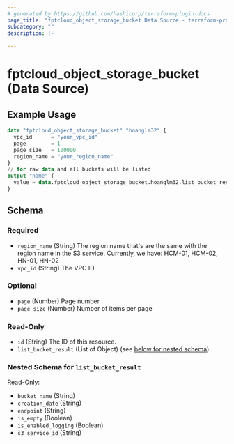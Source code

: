 ```yaml
---
# generated by https://github.com/hashicorp/terraform-plugin-docs
page_title: "fptcloud_object_storage_bucket Data Source - terraform-provider-fptcloud"
subcategory: ""
description: |-
  
---
```


# fptcloud_object_storage_bucket (Data Source)



## Example Usage

```terraform
data "fptcloud_object_storage_bucket" "hoanglm32" {
  vpc_id      = "your_vpc_id"
  page        = 1
  page_size   = 100000
  region_name = "your_region_name"
}
// for raw data and all buckets will be listed
output "name" {
  value = data.fptcloud_object_storage_bucket.hoanglm32.list_bucket_result
}
```

<!-- schema generated by tfplugindocs -->
## Schema

### Required

- `region_name` (String) The region name that's are the same with the region name in the S3 service. Currently, we have: HCM-01, HCM-02, HN-01, HN-02
- `vpc_id` (String) The VPC ID

### Optional

- `page` (Number) Page number
- `page_size` (Number) Number of items per page

### Read-Only

- `id` (String) The ID of this resource.
- `list_bucket_result` (List of Object) (see [below for nested schema](#nestedatt--list_bucket_result))

<a id="nestedatt--list_bucket_result"></a>
### Nested Schema for `list_bucket_result`

Read-Only:

- `bucket_name` (String)
- `creation_date` (String)
- `endpoint` (String)
- `is_empty` (Boolean)
- `is_enabled_logging` (Boolean)
- `s3_service_id` (String)
